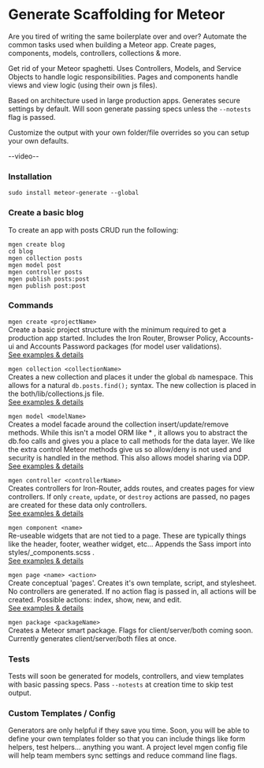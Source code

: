 # Generate Scaffolding for Meteor

Are you tired of writing the same boilerplate over and over?  Automate the common tasks used when building a Meteor app. Create pages, components, models, controllers, collections & more. 

Get rid of your Meteor spaghetti. Uses Controllers, Models, and Service Objects to handle logic responsibilities. Pages and components handle views and view logic (using their own js files).

Based on architecture used in large production apps. Generates secure settings by default. Will soon generate passing specs unless the `--notests` flag is passed.

Customize the output with your own folder/file overrides so you can setup your own defaults.

--video--


### Installation
`sudo install meteor-generate --global`  


### Create a basic blog

To create an app with posts CRUD run the following:

`mgen create blog`  
`cd blog`  
`mgen collection posts`  
`mgen model post`  
`mgen controller posts`  
`mgen publish posts:post`  
`mgen publish post:post`  


### Commands

`mgen create <projectName>`  
Create a basic project structure with the minimum required to get a production app started. Includes the Iron Router, Browser Policy, Accounts-ui and Accounts Password packages (for model user validations).  
[See examples & details](http://foo)

`mgen collection <collectionName>`  
Creates a new collection and places it under the global `db` namespace. This allows for a natural `db.posts.find();` syntax. The new collection is placed in the both/lib/collections.js file.  
[See examples & details](http://foo)

`mgen model <modelName>`  
Creates a model facade around the collection insert/update/remove methods. While this isn't a model ORM like * , it allows you to abstract the db.foo calls and gives you a place to call methods for the data layer. We like the extra control Meteor methods give us so allow/deny is not used and security is handled in the method. This also allows model sharing via DDP.  
[See examples & details](http://foo)

`mgen controller <controllerName>`  
 Creates controllers for Iron-Router, adds routes, and creates pages for view controllers. If only `create`, `update`, or `destroy` actions are passed, no pages are created for these data only controllers.  
[See examples & details](http://foo)

`mgen component <name>`  
Re-useable widgets that are not tied to a page. These are typically things like the header, footer, weather widget, etc... Appends the Sass import into styles/_components.scss .  
[See examples & details](http://foo)

`mgen page <name> <action>`  
Create conceptual 'pages'. Creates it's own template, script, and stylesheet. No controllers are generated. If no action flag is passed in, all actions will be created. Possible actions: index, show, new, and edit.  
[See examples & details](http://foo)

`mgen package <packageName>`  
 Creates a Meteor smart package. Flags for client/server/both coming soon. Currently generates client/server/both files at once.

### Tests

Tests will soon be generated for models, controllers, and view templates with basic passing specs. Pass `--notests` at creation time to skip test output.

### Custom Templates / Config
Generators are only helpful if they save you time. Soon, you will be able to define your own templates folder so that you can include things like form helpers, test helpers... anything you want. A project level mgen config file will help team members sync settings and reduce command line flags.

